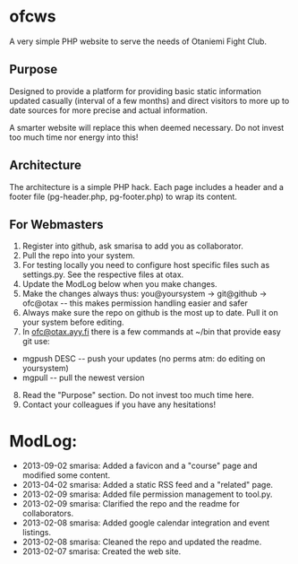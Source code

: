 # ofcws

A very simple PHP website to serve the needs of Otaniemi Fight Club.


## Purpose

Designed to provide a platform for providing basic static information updated casually (interval of a few months) and direct visitors to more up to date sources for more precise and actual information.

A smarter website will replace this when deemed necessary. Do not invest too much time nor energy into this!


## Architecture

The architecture is a simple PHP hack. Each page includes a header and a footer file (pg-header.php, pg-footer.php) to wrap its content.


## For Webmasters

1.  Register into github, ask smarisa to add you as collaborator.
2.  Pull the repo into your system.
3.  For testing locally you need to configure host specific files such as settings.py. See the respective files at otax.
4. Update the ModLog below when you make changes.
5.  Make the changes always thus: you@yoursystem -> git@github -> ofc@otax -- this makes permission handling easier and safer
6. Always make sure the repo on github is the most up to date. Pull it on your system before editing.
7. In ofc@otax.ayy.fi there is a few commands at ~/bin that provide easy git use:
  * mgpush DESC  -- push your updates (no perms atm: do editing on yoursystem)
  * mgpull       -- pull the newest version
8. Read the "Purpose" section. Do not invest too much time here.
9. Contact your colleagues if you have any hesitations!


# ModLog:

*  2013-09-02 smarisa: Added a favicon and a "course" page and modified some content.
*  2013-04-02 smarisa: Added a static RSS feed and a "related" page.
*  2013-02-09 smarisa: Added file permission management to tool.py.
*  2013-02-09 smarisa: Clarified the repo and the readme for collaborators.
*  2013-02-08 smarisa: Added google calendar integration and event listings.
*  2013-02-08 smarisa: Cleaned the repo and updated the readme.
*  2013-02-07 smarisa: Created the web site.




